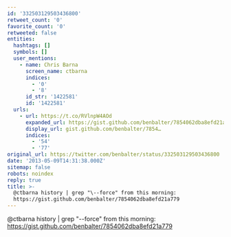 ```yaml
---
id: '332503129503436800'
retweet_count: '0'
favorite_count: '0'
retweeted: false
entities:
  hashtags: []
  symbols: []
  user_mentions:
    - name: Chris Barna
      screen_name: ctbarna
      indices:
        - '0'
        - '8'
      id_str: '1422581'
      id: '1422581'
  urls:
    - url: https://t.co/RVlnpW4AOd
      expanded_url: https://gist.github.com/benbalter/7854062dba8efd21a779
      display_url: gist.github.com/benbalter/7854…
      indices:
        - '54'
        - '77'
original_url: https://twitter.com/benbalter/status/332503129503436800
date: '2013-05-09T14:31:38.000Z'
sitemap: false
robots: noindex
reply: true
title: >-
  @ctbarna history | grep "\--force" from this morning:
  https://gist.github.com/benbalter/7854062dba8efd21a779
---
```


@ctbarna history | grep "\--force" from this morning: https://gist.github.com/benbalter/7854062dba8efd21a779
